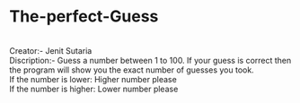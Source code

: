 # The-perfect-Guess
<br>
Creator:- Jenit Sutaria
<br>
Discription:- Guess a number between 1 to 100. 
If your guess is correct then the program will show you the exact number of guesses you took.
<br>
If the number is lower: Higher number please
<br>
If the number is higher: Lower number please
